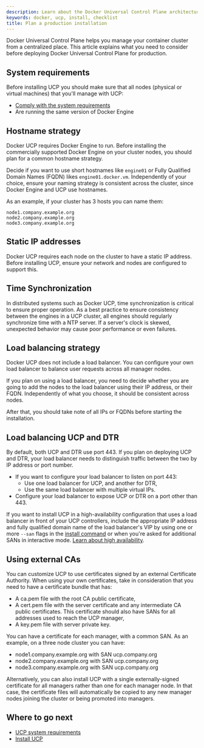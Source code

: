 ```yaml
---
description: Learn about the Docker Universal Control Plane architecture, and the requirements to install it on production.
keywords: docker, ucp, install, checklist
title: Plan a production installation
---
```

Docker Universal Control Plane helps you manage your container cluster from a centralized place. This article explains what you need to consider before deploying Docker Universal Control Plane for production.

## System requirements

Before installing UCP you should make sure that all nodes (physical or virtual machines) that you'll manage with UCP:

* [Comply with the system requirements](system-requirements.md)
* Are running the same version of Docker Engine

## Hostname strategy

Docker UCP requires Docker Engine to run. Before installing the commercially supported Docker Engine on your cluster nodes, you should plan for a common hostname strategy.

Decide if you want to use short hostnames like `engine01` or Fully Qualified Domain Names (FQDN) likes `engine01.docker.vm`. Independently of your choice, ensure your naming strategy is consistent across the cluster, since Docker Engine and UCP use hostnames.

As an example, if your cluster has 3 hosts you can name them:

```none
node1.company.example.org
node2.company.example.org
node3.company.example.org
```

## Static IP addresses

Docker UCP requires each node on the cluster to have a static IP address. Before installing UCP, ensure your network and nodes are configured to support this.

## Time Synchronization

In distributed systems such as Docker UCP, time synchronization is critical to ensure proper operation. As a best practice to ensure consistency between the engines in a UCP cluster, all engines should regularly synchronize time with a NTP server. If a server's clock is skewed, unexpected behavior may cause poor performance or even failures.

## Load balancing strategy

Docker UCP does not include a load balancer. You can configure your own load balancer to balance user requests across all manager nodes.

If you plan on using a load balancer, you need to decide whether you are going to add the nodes to the load balancer using their IP address, or their FQDN. Independently of what you choose, it should be consistent across nodes.

After that, you should take note of all IPs or FQDNs before starting the installation.

## Load balancing UCP and DTR

By default, both UCP and DTR use port 443. If you plan on deploying UCP and DTR, your load balancer needs to distinguish traffic between the two by IP address or port number.

* If you want to configure your load balancer to listen on port 443: 
    * Use one load balancer for UCP, and another for DTR,
    * Use the same load balancer with multiple virtual IPs.
* Configure your load balancer to expose UCP or DTR on a port other than 443.

If you want to install UCP in a high-availability configuration that uses a load balancer in front of your UCP controllers, include the appropriate IP address and fully qualified domain name of the load balancer's VIP by using one or more `--san` flags in the [install command](../../../reference/cli/install.md) or when you're asked for additional SANs in interactive mode. [Learn about high availability](../configure/set-up-high-availability.md).

## Using external CAs

You can customize UCP to use certificates signed by an external Certificate Authority. When using your own certificates, take in consideration that you need to have a certificate bundle that has:

* A ca.pem file with the root CA public certificate,
* A cert.pem file with the server certificate and any intermediate CA public certificates. This certificate should also have SANs for all addresses used to reach the UCP manager,
* A key.pem file with server private key.

You can have a certificate for each manager, with a common SAN. As an example, on a three node cluster you can have:

* node1.company.example.org with SAN ucp.company.org
* node2.company.example.org with SAN ucp.company.org
* node3.company.example.org with SAN ucp.company.org

Alternatively, you can also install UCP with a single externally-signed certificate for all managers rather than one for each manager node. In that case, the certificate files will automatically be copied to any new manager nodes joining the cluster or being promoted into managers.

## Where to go next

* [UCP system requirements](system-requirements.md)
* [Install UCP](index.md)